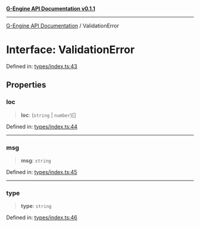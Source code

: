 [**G-Engine API Documentation v0.1.1**](../README.md)

***

[G-Engine API Documentation](../globals.md) / ValidationError

# Interface: ValidationError

Defined in: [types/index.ts:43](https://github.com/yakoshiq/g-engine-nodejs-lib/blob/4d4a07d9407cb4a686aa9a7d498ca53c3006a843/src/types/index.ts#L43)

## Properties

### loc

> **loc**: (`string` \| `number`)[]

Defined in: [types/index.ts:44](https://github.com/yakoshiq/g-engine-nodejs-lib/blob/4d4a07d9407cb4a686aa9a7d498ca53c3006a843/src/types/index.ts#L44)

***

### msg

> **msg**: `string`

Defined in: [types/index.ts:45](https://github.com/yakoshiq/g-engine-nodejs-lib/blob/4d4a07d9407cb4a686aa9a7d498ca53c3006a843/src/types/index.ts#L45)

***

### type

> **type**: `string`

Defined in: [types/index.ts:46](https://github.com/yakoshiq/g-engine-nodejs-lib/blob/4d4a07d9407cb4a686aa9a7d498ca53c3006a843/src/types/index.ts#L46)
